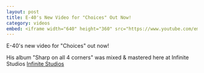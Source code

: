 ```yaml
---
layout: post
title: E-40's New Video for "Choices" Out Now!
category: videos
embed: <iframe width="640" height="360" src="https://www.youtube.com/embed/mPtXW7L0dfQ" frameborder="0" allow="autoplay; encrypted-media" allowfullscreen></iframe>
---
```


E-40's new video for "Choices" out now!

His album "Sharp on all 4 corners" was mixed & mastered here at Infinite Studios [Infinite Studios](http://localhost:4000.html)


<!-- categories: music video, Mixng, Mastering -->
